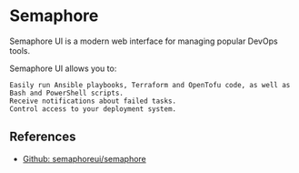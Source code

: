 # Semaphore

Semaphore UI is a modern web interface for managing popular DevOps tools.

Semaphore UI allows you to:

    Easily run Ansible playbooks, Terraform and OpenTofu code, as well as Bash and PowerShell scripts.
    Receive notifications about failed tasks.
    Control access to your deployment system.

## References

- [Github: semaphoreui/semaphore](https://github.com/semaphoreui/semaphore)
